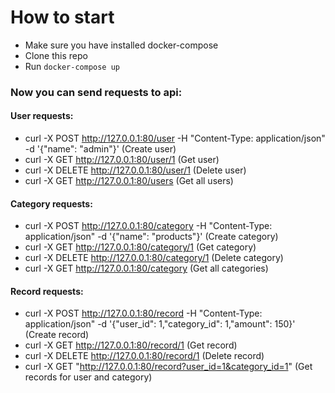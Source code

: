 # How to start
- Make sure you have installed docker-compose
- Clone this repo
- Run `docker-compose up`
### Now you can send requests to api:
#### User requests:
- curl -X POST http://127.0.0.1:80/user -H "Content-Type: application/json" -d '{"name": "admin"}' (Create user)
- curl -X GET http://127.0.0.1:80/user/1 (Get user)
- curl -X DELETE http://127.0.0.1:80/user/1 (Delete user)
- curl -X GET http://127.0.0.1:80/users (Get all users)
#### Category requests:
- curl -X POST http://127.0.0.1:80/category -H "Content-Type: application/json" -d '{"name": "products"}' (Create category)
- curl -X GET http://127.0.0.1:80/category/1 (Get category)
- curl -X DELETE http://127.0.0.1:80/category/1 (Delete category)
- curl -X GET http://127.0.0.1:80/category (Get all categories)
#### Record requests:
- curl -X POST http://127.0.0.1:80/record -H "Content-Type: application/json" -d '{"user_id": 1,"category_id": 1,"amount": 150}' (Create record)
- curl -X GET http://127.0.0.1:80/record/1 (Get record)
- curl -X DELETE http://127.0.0.1:80/record/1 (Delete record)
- curl -X GET "http://127.0.0.1:80/record?user_id=1&category_id=1" (Get records for user and category)
